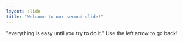 ```yaml
---
layout: slide
title: "Welcome to our second slide!"
---
```

"everything is easy until you try to do it."
Use the left arrow to go back!
